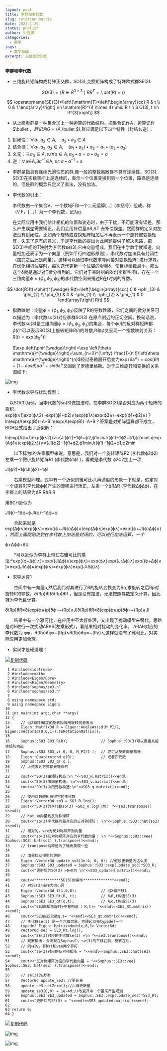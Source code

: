 ```yaml
---
layout: post
title: 李群和李代数
slug: rotation matrix
date: 2022-1-29
status: publish
author: 刘胜琪
categories: 
  - 数学
tags: 
  - 数学基础
excerpt: 总结部分知识
---
```


**李群和李代数**

- 三维旋转矩阵构成特殊正交群，SO(3),变换矩阵构成了特殊欧式群SE(3).

$$
SO(3)=\{R \in R^{3 \times 3} \mid RR^{T} = I,det(R)=I\}
$$

$$
\operatorname{SE}(3)=\left\{\mathrm{T}=\left[\begin{array}{cc}
R & t \\
0 & 1
\end{array}\right] \in \mathrm{R}^{4 \times 4} \mid R \in S O(3), t \in R^{3}\right\}
$$



- 从上面看群是一种集合加上一种运算的代数结构。把集合记作A，运算记作$\bullet $，群记为G=(A,$\bullet $),群应满足以下四个特性（封结幺逆）：

1. 封闭性：$\forall a_{1}, a_{2} \in A, \quad a_{2} \bullet a_{3} \in A$
2. 结合律：$\forall a_{1}, a_{2}, a_{3} \in A, \quad\left(a_{1} \bullet a_{2}\right) \bullet a_{3}=a_{1} \bullet\left(a_{2} \bullet a_{3}\right)$
3. 幺元：$\exists a_{0} \in A, s . t \forall a \in A, a_{0} \bullet a=a \bullet a_{0}=a$
4. 逆：∀a∈A,∃$a^{−1}$∈A, s.t $a \bullet  a^{−1}$ = a

- 李群是指具有连续光滑性质的群,像一般的整数离散群不具有连续性，SO(3), SE(3)在实数空间上是连续的，表示一个位置变换到另一个位置，路径是连续的。但是群的概念只定义了乘法，没有加法。

- 李代数的引出：

  李代数由一个集合V、一个数域F和一个二元运算[ ，]（李括号）组成。称（V,F，[ , ]）为一个李代数，记为g.

  在实际应用中我们估计相机的位置和姿态时，由于干扰，不可能没有误差，那么产生误差需要矫正，我们会用补偿量ΔR,ΔT 去补偿误差。然而群的定义对加法没有封闭性，比如两个旋转或变换矩阵相加后不再表示一个旋转或变换矩阵，失去了原有的意义，于是李代数的提出为此问题提供了解决思路，把SE(3)空间的T映射为李代数se(3),它由向量组成，我们在中学数学就知道，向量相加还表示为一个向量（例如平行四边形原则），李代数对加法具有封闭性（加完之后还是向量）。这样可以通过李代数求导间接对变换矩阵T进行求导。在优化相机位姿时，每次迭代更新一个位姿的增量δ，使目标函数最小，那么这个δ就是通过对T微分得到的。它们对于某时刻的R(t)(李群空间)，存在一个三维向量$\phi = (\phi_1, \phi_2, \phi_3 )$的李代数空间来描述R在t时刻的导数。

$$
\dot{R}(t)=\phi(t)^{\wedge} R(t)=\left[\begin{array}{ccc} 0 & -\phi_{3} & \phi_{2} \\ \phi_{3} & 0 & -\phi_{1} \\ -\phi_{2} & \phi_{1} & 0 \end{array}\right] R(t)
$$

- 指数映射：向量$\phi = (\phi_1, \phi_2, \phi_3 )$反映了R的导数性质，它们之间的微分关系可以描述为：李代数so(3)对应李群SO(3) 在原点附近的正切空间。换句话说，李代数so(3)是三维向量$\phi = (\phi_1, \phi_2, \phi_3 )$的集合，每个$\phi (i)$的反对称矩阵都$\phi (i)$^可以表示SO(3)上旋转矩阵$R(i)$的导数,R和$\phi$又呈现一个指数映射关系：$R(t)=exp(\phi_0 ^{\wedge}t)$

  $\exp \left(\phi^{\wedge}\right)=\exp \left(\theta \mathrm{a}^{\wedge}\right)=\sum_{n=0}^{\infty} \frac{1}{n !}\left(\theta \mathrm{a}^{\wedge}\right)^{n}$经过泰勒展开后变为$\exp \left(\theta \mathrm{a}^{\wedge}\right)= cos\left( \theta I\right) + \left( 1- cos\theta \right)aa^{T} + sin \theta \mathrm{a}^{\wedge}$又回到了罗德里格斯。对于三维旋转和变换的关系图如下;

![img](2022-1-29-李群和李代数.assets/1855613-20200402173203002-69300486.png)

- 李代数求导与扰动模型：

 　以SO(3)为例，当李代数的so(3)做加法时，在李群SO(3)是否对应为两个矩阵的乘积，exp(ϕ∧1)exp(ϕ∧2)=exp((ϕ1+ϕ2)∧)exp⁡(ϕ1∧)exp⁡(ϕ2∧)=exp⁡((ϕ1+ϕ2)∧)？ln(exp(A)exp(B))=A+Bln⁡(exp⁡(A)exp⁡(B))=A+B？答案是对矩阵运算都不成立，BCH公式给出了近似解：



ln(exp(Aϕ∧1)exp(ϕ∧2))∨≈{Jl(ϕ2)−1ϕ1+ϕ2,ϕ1minJr(ϕ1)−1ϕ2+ϕ1,ϕ2minln⁡(exp⁡(Aϕ1∧)exp⁡(ϕ2∧))∨≈{Jl(ϕ2)−1ϕ1+ϕ2,ϕ1minJr(ϕ1)−1ϕ2+ϕ1,ϕ2min



　　以下标为l的左乘模型来说，意思是，我们对一个旋转矩阵R2 (李代数ϕ2ϕ2)左乘一个微小旋转矩阵R1 (李代数ϕ1ϕ1 )，看成是李代数 ϕ2ϕ2加上一项



Jl(ϕ2)−1ϕ1Jl(ϕ2)−1ϕ1



　　右乘模型同理。式中有一个近似的雅可比Jl,再通俗的形象一下就是，假定对一个旋转R(李代数ϕϕ)产生的漂移进行矫正，左乘一个ΔRΔR (李代数ΔϕΔϕ)，在李群上的结果为ΔR∙RΔR∙R

用BCH近似为



Jl(ϕ)−1Δϕ+ϕJl(ϕ)−1Δϕ+ϕ



　　合起来就是exp(Δϕ∧)exp(ϕ∧)=exp((ϕ+Jl(ϕ)Δϕ)∧)exp⁡(Δϕ∧)exp⁡(ϕ∧)=exp⁡((ϕ+Jl(ϕ)Δϕ)∧)*，然而上面刚刚说到在李代数上加法是封闭的，可以进行加法运算，一个*



ϕ+Δϕϕ+Δϕ



　　*可以近似为李群上带左右雅可比的乘法:*exp((ϕ+Δϕ)∧)=exp((JlΔϕ)∧)exp(ϕ∧)=exp(ϕ∧)exp((JrΔϕ)∧)exp⁡((ϕ+Δϕ)∧)=exp⁡((JlΔϕ)∧)exp⁡(ϕ∧)=exp⁡(ϕ∧)exp⁡((JrΔϕ)∧)

- 求导运算1

　　空间中有一向量p,然后我们对其进行了R的旋转变换变为Rp,求旋转之后Rp对旋转R的导数，∂(Rp)∂R∂(Rp)∂R ，但是没有加法，无法按照导数定义计算，因此转为李代数计算。

 



∂(Rp)∂R=∂(exp(ϕ∧)p)∂ϕ=−(Rp)∧Jl∂(Rp)∂R=∂(exp⁡(ϕ∧)p)∂ϕ=−(Rp)∧Jl



　　结果中有一个雅可比，在应用中不太好处理，又出现了扰动模型来替代，思路是对R进行一次扰动ΔRΔR(左乘形式），看结果相对扰动的变化率。 ΔRΔR对应的李代数为 φφ，∂(Rp)∂φ=−(Rp)∧∂(Rp)∂φ=−(Rp)∧,这样就没有了雅可比，对实际应用更加合理。

-  实现才是硬道理：

[![复制代码](2022-1-29-李群和李代数.assets/copycode.gif)](javascript:void(0);)

```
 1 #include<iostream>
 2 #include<cmath>
 3 #include<Eigen/Core>
 4 #include<Eigen/Geometry>
 5 #include"sophus/se3.h"
 6 #include"sophus/so3.h"
 7 
 8 using namespace std;
 9 using namespace Eigen;
10 
11 int main(int argc,char **argv)
12 {
13     // 沿Z轴转90度的旋转矩阵用旋转向量表示
14     Eigen::Matrix3d R = Eigen::AngleAxisd(M_PI/2, Eigen::Vector3d(0,0,1)).toRotationMatrix();
15     
16     Sophus::SO3 SO3_R(R);               // Sophus::SO(3)可以直接从旋转矩阵构造
17     Sophus::SO3 SO3_v( 0, 0, M_PI/2 );  // 亦可从旋转向量构造
18     Eigen::Quaterniond q(R);            // 或者四元数
19     Sophus::SO3 SO3_q( q );
20     // 上述表达方式都是等价的
21    
22     cout<<"SO(3)由矩阵构造:\n "<<SO3_R.matrix()<<endl;
23     cout<<"SO(3)由向量构造: \n"<<SO3_v.matrix()<<endl;
24     cout<<"SO(3)由四元数构造:\n"<<SO3_q.matrix()<<endl;
25     
26     // 使用对数映射获得它的李代数
27     Eigen::Vector3d so3 = SO3_R.log();
28     cout<<"SO(3)的李代数so(3) =SO3_R.log()为： "<<so3.transpose()<<endl;
29     // hat 为向量到反对称矩阵
30     cout<<"so(3)李代数向量对应的反对称矩阵： \n"<<Sophus::SO3::hat(so3)<<endl;
31     // 相对的，vee为反对称矩阵到向量
32     cout<<"so(3)反对称矩阵对应的李代数向量： \n "<<Sophus::SO3::vee( Sophus::SO3::hat(so3) ).transpose()<<endl;
33     // transpose纯粹是为了输出美观一些
34     
35     // 增量扰动模型的更新
36     Eigen::Vector3d update_so3(1e-4, 0, 0); //假设更新量为这么多
37     Sophus::SO3 SO3_updated = Sophus::SO3::exp(update_so3)*SO3_R;
38     cout<<"更新后的SO(3) =δ×R为 \n"<<SO3_updated.matrix()<<endl;
39     
40     cout<<"***********SE(3)的操作*************"<<endl;
41     // 对SE(3)操作大同小异
42     Eigen::Vector3d t(1,0,0);           // 沿X轴平移1
43     Sophus::SE3 SE3_Rt(R, t);           // 从R,t构造SE(3)
44     Sophus::SE3 SE3_qt(q,t);            // 从q,t构造SE(3)
45     cout<<"SE3由矩阵旋转+平移构造（ R,t)= "<<endl<<SE3_Rt.matrix()<<endl;
46     cout<<"SE3由四元数q,t= "<<endl<<SE3_qt.matrix()<<endl;
47     // 李代数se(3) 是一个六维向量，方便起见先typedef一下
48     typedef Eigen::Matrix<double,6,1> Vector6d;
49     Vector6d se3 = SE3_Rt.log();
50     cout<<"SE(3)对应的李代数se(3) =\n "<<se3.transpose()<<endl;
51     // 观察输出，会发现在Sophus中，se(3)的平移在前，旋转在后.
52     // 同样的，有hat和vee两个算符
53     cout<<"se(3)对应的反对称矩阵 = "<<endl<<Sophus::SE3::hat(se3)<<endl;
54     cout<<"反对称矩阵对应的李代数向量 = "<<Sophus::SE3::vee( Sophus::SE3::hat(se3) ).transpose()<<endl;
55     
56     // se(3)的扰动
57     Vector6d update_se3; //更新量
58     update_se3.setZero();//六维更新量
59     update_se3(0,0) = 1e-4d;//改变其中一个量来产生观测
60     Sophus::SE3 SE3_updated = Sophus::SE3::exp(update_se3)*SE3_Rt;
61     cout<<"更新后的SE(3) = "<<endl<<SE3_updated.matrix()<<endl;
62     
63 return 0;
64 }
```

[![复制代码](2022-1-29-李群和李代数.assets/copycode.gif)](javascript:void(0);)

 

![img](2022-1-29-李群和李代数.assets/1855613-20200404104153094-424077350.png)

 

![img](2022-1-29-李群和李代数.assets/1855613-20200404104248415-752532635.png)
